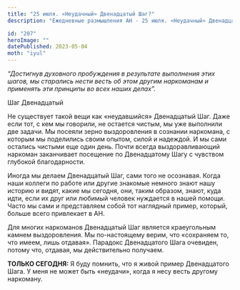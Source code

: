 ```yaml
---
title: "25 июля. «Неудачный» Двенадцатый Шаг?"
description: "Ежедневные размышления АН - 25 июля. «Неудачный» Двенадцатый Шаг?"

id: "207"
heroImage: ""
datePublished: 2023-05-04
moth: "iyul"
---
```


_“Достигнув духовного пробуждения в результате выполнения этих шагов, мы
старались нести весть об этом другим наркоманам и применять эти принципы во
всех наших делах”._

Шаг Двенадцатый

Не существует такой вещи как «неудавшийся» Двенадцатый Шаг. Даже если тот, с
кем мы говорили, не остается чистым, мы уже выполнили две задачи. Мы посеяли
зерно выздоровления в сознании наркомана, с которым мы поделились своим
опытом, силой и надеждой. И мы сами остались чистыми еще один день. Почти
всегда выздоравливающий наркоман заканчивает посещение по Двенадцатому Шагу с
чувством глубокой благодарности.

Иногда мы делаем Двенадцатый Шаг, сами того не осознавая. Когда наши коллеги
по работе или другие знакомые немного знают нашу историю и видят, какие мы
сегодня, они, таким образом, знают, куда идти, если их друг или любимый
человек нуждается в нашей помощи. Часто мы сами и представляем собой тот
наглядный пример, который, больше всего привлекает в АН.

Для многих наркоманов Двенадцатый Шаг является краеугольным камнем
выздоровления. Мы по-настоящему верим, что «сохраняем то, что имеем, лишь
отдавая». Парадокс Двенадцатого Шага очевиден, потому что, отдавая, мы
действительно получаем.

**ТОЛЬКО СЕГОДНЯ:** Я буду помнить, что я живой пример Двенадцатого Шага. У
меня не может быть «неудачи», когда я несу весть другому наркоману.
